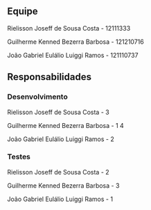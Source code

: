 ## Equipe

Rielisson Joseff de Sousa Costa - 12111333

Guilherme Kenned Bezerra Barbosa - 121210716

João Gabriel Eulálio Luiggi Ramos - 121110737


## Responsabilidades

### Desenvolvimento

Rielisson Joseff de Sousa Costa     - 3

Guilherme Kenned Bezerra Barbosa    - 1 4

João Gabriel Eulálio Luiggi Ramos   - 2

### Testes

Rielisson Joseff de Sousa Costa     - 2

Guilherme Kenned Bezerra Barbosa    - 3

João Gabriel Eulálio Luiggi Ramos   - 1
